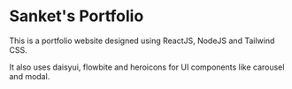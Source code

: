 # Sanket's Portfolio

This is a portfolio website designed using ReactJS, NodeJS and Tailwind CSS. 

It also uses daisyui, flowbite and heroicons for UI components like carousel and modal.
